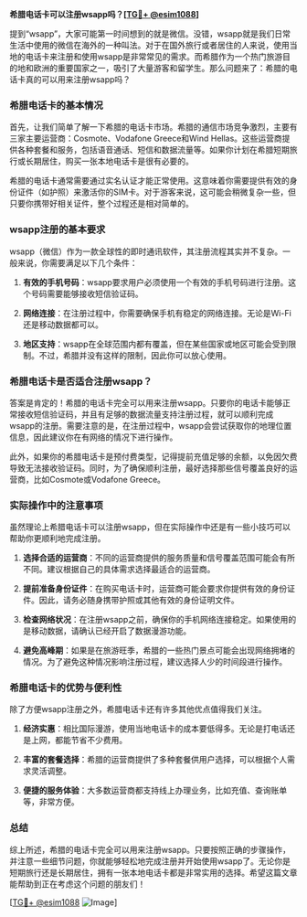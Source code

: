 **希腊电话卡可以注册wsapp吗？[[TG💪+ @esim1088](https://t.me/s/esim1088)]**

提到“wsapp”，大家可能第一时间想到的就是微信。没错，wsapp就是我们日常生活中使用的微信在海外的一种叫法。对于在国外旅行或者居住的人来说，使用当地的电话卡来注册和使用wsapp是非常常见的需求。而希腊作为一个热门旅游目的地和欧洲的重要国家之一，吸引了大量游客和留学生。那么问题来了：希腊的电话卡真的可以用来注册wsapp吗？

### 希腊电话卡的基本情况

首先，让我们简单了解一下希腊的电话卡市场。希腊的通信市场竞争激烈，主要有三家主要运营商：Cosmote、Vodafone Greece和Wind Hellas。这些运营商提供各种套餐和服务，包括语音通话、短信和数据流量等。如果你计划在希腊短期旅行或长期居住，购买一张本地电话卡是很有必要的。

希腊的电话卡通常需要通过实名认证才能正常使用。这意味着你需要提供有效的身份证件（如护照）来激活你的SIM卡。对于游客来说，这可能会稍微复杂一些，但只要你携带好相关证件，整个过程还是相对简单的。

### wsapp注册的基本要求

wsapp（微信）作为一款全球性的即时通讯软件，其注册流程其实并不复杂。一般来说，你需要满足以下几个条件：

1. **有效的手机号码**：wsapp要求用户必须使用一个有效的手机号码进行注册。这个号码需要能够接收短信验证码。
   
2. **网络连接**：在注册过程中，你需要确保手机有稳定的网络连接。无论是Wi-Fi还是移动数据都可以。

3. **地区支持**：wsapp在全球范围内都有覆盖，但在某些国家或地区可能会受到限制。不过，希腊并没有这样的限制，因此你可以放心使用。

### 希腊电话卡是否适合注册wsapp？

答案是肯定的！希腊的电话卡完全可以用来注册wsapp。只要你的电话卡能够正常接收短信验证码，并且有足够的数据流量支持注册过程，就可以顺利完成wsapp的注册。需要注意的是，在注册过程中，wsapp会尝试获取你的地理位置信息，因此建议你在有网络的情况下进行操作。

此外，如果你的希腊电话卡是预付费类型，记得提前充值足够的余额，以免因欠费导致无法接收验证码。同时，为了确保顺利注册，最好选择那些信号覆盖良好的运营商，比如Cosmote或Vodafone Greece。

### 实际操作中的注意事项

虽然理论上希腊电话卡可以注册wsapp，但在实际操作中还是有一些小技巧可以帮助你更顺利地完成注册。

1. **选择合适的运营商**：不同的运营商提供的服务质量和信号覆盖范围可能会有所不同。建议根据自己的具体需求选择最适合的运营商。

2. **提前准备身份证件**：在购买电话卡时，运营商可能会要求你提供有效的身份证件。因此，请务必随身携带护照或其他有效的身份证明文件。

3. **检查网络状况**：在注册wsapp之前，确保你的手机网络连接稳定。如果使用的是移动数据，请确认已经开启了数据漫游功能。

4. **避免高峰期**：如果是在旅游旺季，希腊的一些热门景点可能会出现网络拥堵的情况。为了避免这种情况影响注册过程，建议选择人少的时间段进行操作。

### 希腊电话卡的优势与便利性

除了方便wsapp注册之外，希腊电话卡还有许多其他优点值得我们关注。

1. **经济实惠**：相比国际漫游，使用当地电话卡的成本要低得多。无论是打电话还是上网，都能节省不少费用。

2. **丰富的套餐选择**：希腊的运营商提供了多种套餐供用户选择，可以根据个人需求灵活调整。

3. **便捷的服务体验**：大多数运营商都支持线上办理业务，比如充值、查询账单等，非常方便。

### 总结

综上所述，希腊的电话卡完全可以用来注册wsapp。只要按照正确的步骤操作，并注意一些细节问题，你就能够轻松地完成注册并开始使用wsapp了。无论你是短期旅行还是长期居住，拥有一张本地电话卡都是非常实用的选择。希望这篇文章能帮助到正在考虑这个问题的朋友们！

[[TG💪+ @esim1088](https://t.me/s/esim1088) ![Image](https://i.postimg.cc/4NQfJmqS/Snipaste-2025-05-13-00-14-12.png)]